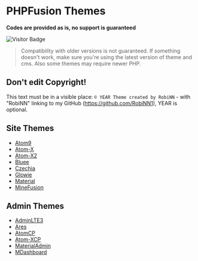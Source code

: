 # PHPFusion Themes

**Codes are provided as is, no support is guaranteed**

![Visitor Badge](https://visitor-badge.laobi.icu/badge?page_id=PF-Projects.PF-Themes)

> Compatibility with older versions is not guaranteed. If something doesn't work, make sure you're using the latest version of theme and cms.
> Also some themes may require newer PHP.

## Don't edit Copyright!
This text must be in a visible place: `© YEAR Theme created by RobiNN` - with "RobiNN" linking to my GitHub (https://github.com/RobiNN1), YEAR is optional.

## Site Themes
- [Atom9](themes/Atom9)
- [Atom-X](themes/Atom-X)
- [Atom-X2](themes/Atom-X2)
- [Bluee](themes/Bluee)
- [Czechia](themes/Czechia)
- [Glowie](themes/Glowie)
- [Material](themes/Material)
- [MineFusion](themes/MineFusion)

## Admin Themes
- [AdminLTE3](admin_themes/AdminLTE3)
- [Ares](admin_themes/Ares)
- [AtomCP](admin_themes/AtomCP)
- [Atom-XCP](admin_themes/Atom-XCP)
- [MaterialAdmin](admin_themes/MaterialAdmin)
- [MDashboard](admin_themes/MDashboard)
